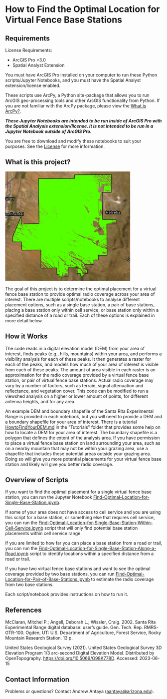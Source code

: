 # How to Find the Optimal Location for Virtual Fence Base Stations

## Requirements

License Requirements: 
- ArcGIS Pro >3.0 
- Spatial Analyst Extension

You must have ArcGIS Pro installed on your computer to run these Python scripts/Jupyter Notebooks, and you must have the Spatial Analyst extension/license enabled.

These scripts use ArcPy, a Python site-package that allows you to run ArcGIS geo-processing tools and other ArcGIS functionality from Python. If you are not familiar with the ArcPy package, please view the [What is ArcPy?](https://pro.arcgis.com/en/pro-app/latest/arcpy/get-started/what-is-arcpy-.htm).

***These Jupyter Notebooks are intended to be run inside of ArcGIS Pro with the Spatial Analysis extension/license. It is not intended to be run in a Jupyter Notebook outside of ArcGIS Pro.***

You are free to download and modify these notebooks to suit your purposes. See the [License](https://github.com/lilymcmullen/OptimalVisibilityTool/blob/master/LICENSE) for more information.

## What is this project?

<div>
    <img alt="Santa Rita Experimental Range Visibility Analysis" height="350" src="Images/SRER-Radio-Coverage.png"/>
</div>

The goal of this project is to determine the optimal placement for a virtual fence base station to provide optimal radio coverage across your area of interest. There are multiple scripts/notebooks to analyse different placement options, such as a single base station, a pair of base stations, placing a base station only within cell service, or base station only within a specified distance of a road or trail. Each of these options is explained in more detail below.

## How it Works

The code reads in a digital elevation model (DEM) from your area of interest, finds peaks (e.g., hills, mountains) within your area, and performs a visibility analysis for each of these peaks. It then generates a raster for each of the peaks, and models how much of your area of interest is visible from each of these peaks. The amount of area visible in each raster is an approximation for the radio coverage provided by a virtual fence base station, or pair of virtual fence base stations. Actual radio coverage may vary by a number of factors, such as terrain, signal attenuation and reflectance, and vegetation cover. This code can be modified to run a viewshed analysis on a higher or lower amount of points, for different antenna heights, and for any area.

An example DEM and boundary shapefile of the Santa Rita Experimental Range is provided in each notebook, but you will need to provide a DEM and a boundary shapefile for your area of interest. There is a tutorial [HowtoFindYourDEM.md](/Tutorials/HowToFindYourDEM.md) in the "Tutorials" folder that provides some help on how to locate a DEM for your area of interest. The boundary shapefile is a polygon that defines the extent of the analysis area. If you have permission to place a virtual fence base station on land surrounding your area, such as on a nearby mountain that may not be within your grazing area, use a shapefile that includes those potential areas outside your grazing area. Doing so will give you more potential placements for your virtual fence base station and likely will give you better radio coverage.

## Overview of Scripts

If you want to find the optimal placement for a single virtual fence base station, you can run the Jupyter Notebook [Find-Optimal-Location-for-Single-Base-Station.ipynb](https://github.com/lilymcmullen/OptimalVisibilityTool/blob/master/Notebooks/Find-Optimal-Location-for-Single-Base-Station.ipynb).

If some of your area does not have access to cell service and you are using this script for a base station, or something else that requires cell service, you can run the [Find-Optimal-Location-for-Single-Base-Station-Within-Cell-Service.ipynb](https://github.com/lilymcmullen/OptimalVisibilityTool/blob/master/Notebooks/Find-Optimal-Location-for-Single-Base-Station-Within-Cell-Service.ipynb) script that will only find potential base station placements within cell service range. 

If you are limited to how far you can place a base station from a road or trail, you can run the [Find-Optimal-Location-for-Single-Base-Station-Along-a-Road.ipynb](https://github.com/lilymcmullen/OptimalVisibilityTool/blob/master/Notebooks/Find-Optimal-Location-for-Single-Base-Station-Along-a-Road.ipynb) script to identify locations within a specified distance from a road or trail.

If you have two virtual fence base stations and want to see the optimal coverage provided by two base stations, you can run [Find-Optimal-Location-for-Pair-of-Base-Stations.ipynb](https://github.com/lilymcmullen/OptimalVisibilityTool/blob/master/Notebooks/Find-Optimal-Location-for-Pair-of-Base-Stations.ipynb) to estimate the radio coverage from two base stations.

Each script/notebook provides instructions on how to run it.

## References

McClaran, Mitchel P.; Angell, Deborah L.; Wissler, Craig. 2002. Santa Rita Experimental Range digital database: user’s guide. Gen. Tech. Rep. RMRS-GTR-100. Ogden, UT: U.S. Department of Agriculture, Forest Service, Rocky Mountain Research Station. 13 p.

United States Geological Survey (2021). United States Geological Survey 3D Elevation Program 1/3 arc-second Digital Elevation Model. Distributed by OpenTopography. https://doi.org/10.5069/G98K778D. Accessed: 2023-06-15

## Contact Information

Problems or questions? Contact Andrew Antaya (aantaya@arizona.edu).
